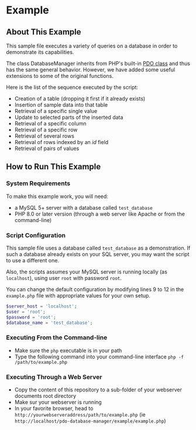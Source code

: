 # Example

## About This Example

This sample file executes a variety of queries on a database in order to demonstrate its capabilities.

The class DatabaseManager inherits from PHP's built-in [PDO class](http://php.net/manual/en/class.pdo.php) and thus has the same general behavior. However, we have added some useful extensions to some of the original functions.

Here is the list of the sequence executed by the script:
* Creation of a table (dropping it first if it already exists)
* Insertion of sample data into that table
* Retrieval of a specific single value
* Update to selected parts of the inserted data
* Retrieval of a specific column
* Retrieval of a specific row
* Retrieval of several rows
* Retrieval of rows indexed by an _id_ field
* Retrieval of pairs of values

## How to Run This Example

### System Requirements

To make this example work, you will need:
* a MySQL 5+ server with a database called `test_database`
* PHP 8.0 or later version (through a web server like Apache or from the command-line)

### Script Configuration

This sample file uses a database called `test_database` as a demonstration.
If such a database already exists on your SQL server, you may want the script to use a different one.

Also, the scripts assumes your MySQL server is running locally (as `localhost`), using user `root` with password `root`.

You can change the default configuration by modifying lines 9 to 12 in the `example.php` file with appropriate values for your own setup.

```php
$server_host = 'localhost';
$user = 'root';
$password = 'root';
$database_name = 'test_database';
```

### Executing From the Command-line

* Make sure the `php` executable is in your path
* Type the following command into your command-line interface `php -f /path/to/example.php`

### Executing Through a Web Server

* Copy the content of this repository to a sub-folder of your webserver documents root directory
* Make sur your webserver is running
* In your favorite browser, head to `http://yourwebserveraddress/path/to/example.php` (ie `http://localhost/pdo-database-manager/example/example.php`)
